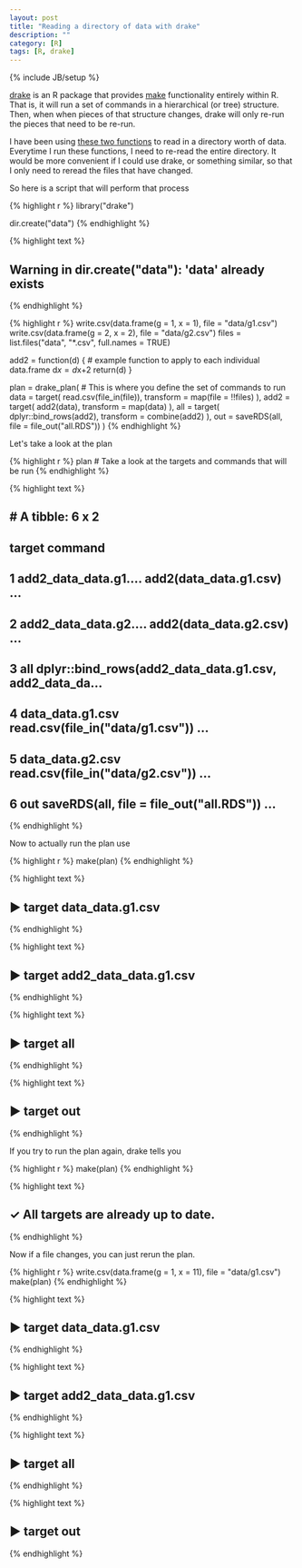 ```yaml
---
layout: post
title: "Reading a directory of data with drake"
description: ""
category: [R]
tags: [R, drake]
---
```


{% include JB/setup %}

[drake](https://github.com/ropensci/drake) 
is an R package that provides 
[make](https://www.gnu.org/software/make/) functionality entirely within R.
That is, it will run a set of commands in a hierarchical (or tree) structure. 
Then, when when pieces of that structure changes, 
drake will only re-run the pieces that need to be re-run. 

I have been using 
[these two functions](https://gist.github.com/jarad/8f3b79b33489828ab8244e82a4a0c5b3) 
to read in a directory worth of data. 
Everytime I run these functions, 
I need to re-read the entire directory. 
It would be more convenient if I could use drake, or something similar, 
so that I only need to reread the files that have changed. 

So here is a script that will perform that process

{% highlight r %}
library("drake")

dir.create("data")
{% endhighlight %}



{% highlight text %}
## Warning in dir.create("data"): 'data' already exists
{% endhighlight %}



{% highlight r %}
write.csv(data.frame(g = 1, x = 1), file = "data/g1.csv")
write.csv(data.frame(g = 2, x = 2), file = "data/g2.csv")
files = list.files("data", "*.csv", full.names = TRUE)

add2 = function(d) { # example function to apply to each individual data.frame
  d$x = d$x+2
  return(d)
}

plan = drake_plan( # This is where you define the set of commands to run
  data  = target(
    read.csv(file_in(file)),
    transform = map(file = !!files)
  ),
  add2  = target(
    add2(data),
    transform = map(data)
  ),
  all = target(
    dplyr::bind_rows(add2),
    transform = combine(add2)
  ),
  out = saveRDS(all, file = file_out("all.RDS"))
)
{% endhighlight %}

Let's take a look at the plan

{% highlight r %}
plan # Take a look at the targets and commands that will be run
{% endhighlight %}



{% highlight text %}
## # A tibble: 6 x 2
##   target              command                                              
##   <chr>               <expr>                                               
## 1 add2_data_data.g1.… add2(data_data.g1.csv)                              …
## 2 add2_data_data.g2.… add2(data_data.g2.csv)                              …
## 3 all                 dplyr::bind_rows(add2_data_data.g1.csv, add2_data_da…
## 4 data_data.g1.csv    read.csv(file_in("data/g1.csv"))                    …
## 5 data_data.g2.csv    read.csv(file_in("data/g2.csv"))                    …
## 6 out                 saveRDS(all, file = file_out("all.RDS"))            …
{% endhighlight %}

Now to actually run the plan use 


{% highlight r %}
make(plan)
{% endhighlight %}



{% highlight text %}
## ▶ target data_data.g1.csv
{% endhighlight %}



{% highlight text %}
## ▶ target add2_data_data.g1.csv
{% endhighlight %}



{% highlight text %}
## ▶ target all
{% endhighlight %}



{% highlight text %}
## ▶ target out
{% endhighlight %}

If you try to run the plan again, drake tells you 


{% highlight r %}
make(plan)
{% endhighlight %}



{% highlight text %}
## ✓ All targets are already up to date.
{% endhighlight %}

Now if a file changes, you can just rerun the plan. 


{% highlight r %}
write.csv(data.frame(g = 1, x = 11), file = "data/g1.csv")
make(plan)
{% endhighlight %}



{% highlight text %}
## ▶ target data_data.g1.csv
{% endhighlight %}



{% highlight text %}
## ▶ target add2_data_data.g1.csv
{% endhighlight %}



{% highlight text %}
## ▶ target all
{% endhighlight %}



{% highlight text %}
## ▶ target out
{% endhighlight %}


